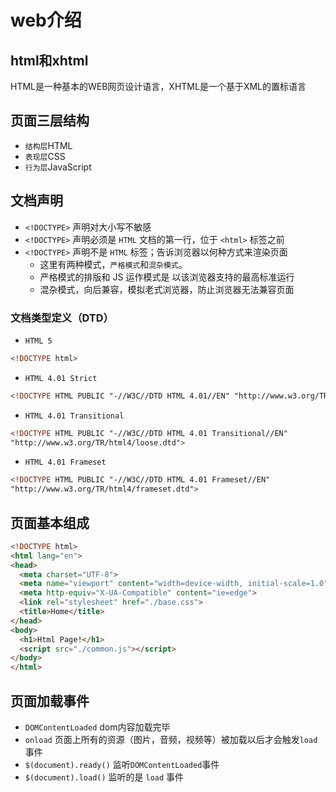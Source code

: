 # web介绍

## html和xhtml

HTML是一种基本的WEB网页设计语言，XHTML是一个基于XML的置标语言

## 页面三层结构

- `结构层`HTML
- `表现层`CSS
- `行为层`JavaScript

## 文档声明

- `<!DOCTYPE>` 声明对大小写不敏感
- `<!DOCTYPE>` 声明必须是 `HTML` 文档的第一行，位于 `<html>` 标签之前
- `<!DOCTYPE>` 声明不是 `HTML` 标签；告诉浏览器以何种方式来渲染页面
  - 这里有两种模式，`严格模式`和`混杂模式`。
  - 严格模式的排版和 JS 运作模式是 以该浏览器支持的最高标准运行
  - 混杂模式，向后兼容，模拟老式浏览器，防止浏览器无法兼容页面

### 文档类型定义（DTD）

- `HTML 5`

```html
<!DOCTYPE html>
```

- `HTML 4.01 Strict`

```html
<!DOCTYPE HTML PUBLIC "-//W3C//DTD HTML 4.01//EN" "http://www.w3.org/TR/html4/strict.dtd">
```

- `HTML 4.01 Transitional`

```html
<!DOCTYPE HTML PUBLIC "-//W3C//DTD HTML 4.01 Transitional//EN"
"http://www.w3.org/TR/html4/loose.dtd">
```

- `HTML 4.01 Frameset`

```html
<!DOCTYPE HTML PUBLIC "-//W3C//DTD HTML 4.01 Frameset//EN"
"http://www.w3.org/TR/html4/frameset.dtd">
```

## 页面基本组成

```html
<!DOCTYPE html>
<html lang="en">
<head>
  <meta charset="UTF-8">
  <meta name="viewport" content="width=device-width, initial-scale=1.0">
  <meta http-equiv="X-UA-Compatible" content="ie=edge">
  <link rel="stylesheet" href="./base.css">
  <title>Home</title>
</head>
<body>
  <h1>Html Page!</h1>
  <script src="./common.js"></script>
</body>
</html>
```

## 页面加载事件

- `DOMContentLoaded` dom内容加载完毕
- `onload` 页面上所有的资源（图片，音频，视频等）被加载以后才会触发`load`事件
- `$(document).ready()` 监听`DOMContentLoaded`事件
- `$(document).load()` 监听的是 `load` 事件
